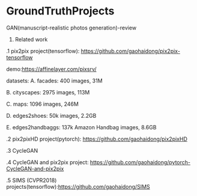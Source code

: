 # GroundTruthProjects
GAN(manuscript-realistic photos generation)-review
1. Related work


.1 pix2pix
project(tensorflow): https://github.com/gaohaidong/pix2pix-tensorflow

demo:https://affinelayer.com/pixsrv/

datasets:
A. facades: 400 images, 31M

B. cityscapes: 2975 images, 113M

C. maps: 1096 images, 246M

D. edges2shoes: 50k images, 2.2GB

E. edges2handbaggs: 137k Amazon Handbag images, 8.6GB


.2 pix2pixHD
project(pytorch): https://github.com/gaohaidong/pix2pixHD

.3 CycleGAN

.4 CycleGAN and pix2pix
project: https://github.com/gaohaidong/pytorch-CycleGAN-and-pix2pix


.5 SIMS (CVPR2018)
projects(tensorflow):https://github.com/gaohaidong/SIMS


